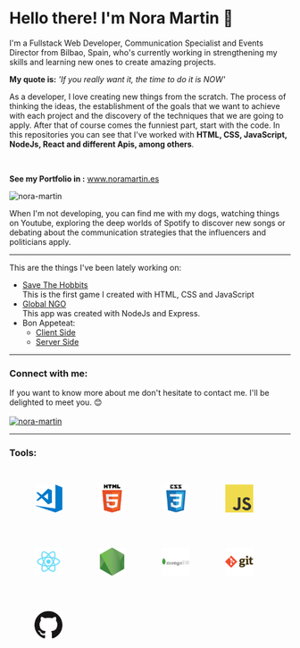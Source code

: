 
# Hello there! I'm Nora Martin 🌹

I'm a Fullstack Web Developer, Communication Specialist and Events Director from Bilbao, Spain, who's currently working in strengthening my skills and learning new ones to create amazing projects.

**My quote is:** *'If you really want it, the time to do it is NOW'*

As a developer, I love creating new things from the scratch. The process of thinking the ideas, the establishment of the goals that we want to achieve with each project and the discovery of the techniques that we are going to apply. After that of course comes the funniest part, start with the code. In this repositories you can see that I've worked with **HTML, CSS, JavaScript, NodeJs, React and different Apis, among others**.

<br/>

**See my Portfolio in :** <a href='http://www.noramartin.es/'>   www.noramartin.es  </a>

<img alt="nora-martin" width="200px" src="https://res.cloudinary.com/dja8ksmf0/image/upload/v1620117865/Nmdemo-vista_nbuufl.png">

<br/>



When I'm not developing, you can find me with my dogs, watching things on Youtube, exploring the deep worlds of Spotify to discover new songs or debating about the communication strategies that the influencers and politicians apply.


<hr>
This are the things I've been lately working on:
<ul>
    <li><a href="https://github.com/Noramartiin/SAVE-THE-HOBBITS"> Save The Hobbits</a><br/>This is the first game I created with HTML, CSS and JavaScript</li>
    <li><a href="https://github.com/Noramartiin/globalngo"> Global NGO</a><br/>This app was created with NodeJs and Express.</li>
    <li>Bon Appeteat:<br/>
    <ul>
    <li><a href="https://github.com/Noramartiin/bonappeteat-client">Client Side</a><br/></li>
    <li><a href="https://github.com/Noramartiin/bonappeteat-server">Server Side</a></li>
    </ul>
    </li>
</ul>
<hr>

### Connect with me:
If you want to know more about me don't hesitate to contact me. I'll be delighted to meet you. 😊
<br/>
<br/>
<a href='https://www.linkedin.com/in/nora-martin-velasco/'>
<img alt="nora-martin" width="50px" src="https://camo.githubusercontent.com/d659d2bac00c01b42bffbae84bdc121e828b8fecd5b4949ffa2575f5d9e4a371/68747470733a2f2f63646e2e6a7364656c6976722e6e65742f6e706d2f73696d706c652d69636f6e734076332f69636f6e732f6c696e6b6564696e2e737667" data-canonical-src="https://cdn.jsdelivr.net/npm/simple-icons@v3/icons/linkedin.svg" style="max-width:100%;">
</a>

<hr>

### Tools:
<div style='margin:15px'>

<img alt="Visual Studio Code" width="50px" src="https://raw.githubusercontent.com/github/explore/80688e429a7d4ef2fca1e82350fe8e3517d3494d/topics/visual-studio-code/visual-studio-code.png" style="max-width:100%; margin:30px">

<img alt="HTML5" width="50px" src="https://raw.githubusercontent.com/github/explore/80688e429a7d4ef2fca1e82350fe8e3517d3494d/topics/html/html.png" style="max-width:100%;margin:30px">

<img alt="CSS3" width="50px" src="https://raw.githubusercontent.com/github/explore/80688e429a7d4ef2fca1e82350fe8e3517d3494d/topics/css/css.png" style="max-width:100%;margin:30px">

<img alt="JavaScript" width="50px" src="https://raw.githubusercontent.com/github/explore/80688e429a7d4ef2fca1e82350fe8e3517d3494d/topics/javascript/javascript.png" style="max-width:100%;margin:30px">

<img alt="React" width="50px" src="https://raw.githubusercontent.com/github/explore/80688e429a7d4ef2fca1e82350fe8e3517d3494d/topics/react/react.png" style="max-width:100%;margin:30px">

<img alt="Node.js" width="50px" src="https://raw.githubusercontent.com/github/explore/80688e429a7d4ef2fca1e82350fe8e3517d3494d/topics/nodejs/nodejs.png" style="max-width:100%;margin:30px">

<img alt="MongoDB" width="50px" src="https://raw.githubusercontent.com/github/explore/80688e429a7d4ef2fca1e82350fe8e3517d3494d/topics/mongodb/mongodb.png" style="max-width:100%;margin:30px">

<img alt="Git" width="50px" src="https://raw.githubusercontent.com/github/explore/80688e429a7d4ef2fca1e82350fe8e3517d3494d/topics/git/git.png" style="max-width:100%;margin:30px">

<img alt="GitHub" width="50px" src="https://raw.githubusercontent.com/github/explore/78df643247d429f6cc873026c0622819ad797942/topics/github/github.png" style="max-width:100%;margin:30px">

</div>
